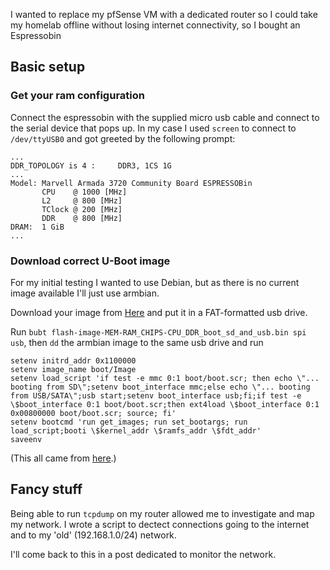 I wanted to replace my pfSense VM with a dedicated router so I could take my homelab offline without losing internet connectivity, so I bought an Espressobin


## Basic setup

### Get your ram configuration
Connect the espressobin with the supplied micro usb cable and connect to the serial device that pops up. In my case I used `screen` to connect to `/dev/ttyUSB0` and got greeted by the following prompt:

```
...
DDR_TOPOLOGY is 4 :     DDR3, 1CS 1G
...
Model: Marvell Armada 3720 Community Board ESPRESSOBin
       CPU    @ 1000 [MHz]
       L2     @ 800 [MHz]
       TClock @ 200 [MHz]
       DDR    @ 800 [MHz]
DRAM:  1 GiB
...
```

### Download correct U-Boot image

For my initial testing I wanted to use Debian, but as there is no current image available I'll just use armbian.

Download your image from [Here](https://dl.armbian.com/espressobin/u-boot/) and put it in a FAT-formatted usb drive.

Run `bubt flash-image-MEM-RAM_CHIPS-CPU_DDR_boot_sd_and_usb.bin spi usb`, then `dd` the armbian image to the same usb drive and run

```
setenv initrd_addr 0x1100000
setenv image_name boot/Image
setenv load_script 'if test -e mmc 0:1 boot/boot.scr; then echo \"... booting from SD\";setenv boot_interface mmc;else echo \"... booting from USB/SATA\";usb start;setenv boot_interface usb;fi;if test -e \$boot_interface 0:1 boot/boot.scr;then ext4load \$boot_interface 0:1 0x00800000 boot/boot.scr; source; fi'
setenv bootcmd 'run get_images; run set_bootargs; run load_script;booti \$kernel_addr \$ramfs_addr \$fdt_addr'
saveenv
```

(This all came from [here](https://www.armbian.com/espressobin/).)

## Fancy stuff

Being able to run `tcpdump` on my router allowed me to investigate and map my network. I wrote a script to dectect connections going to the internet and to my 'old' (192.168.1.0/24) network.

I'll come back to this in a post dedicated to monitor the network.
